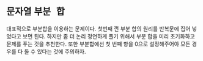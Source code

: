 # `문자열` `부분 합`

대표적으로 부분합을 이용하는 문제이다. 첫번째 껀 부분 합의 원리를 반복문에 집어 넣었다고 보면 된다. 하지만 좀 더 논리 정연하게 풀기 위해서 부분 합을 미리 초기화하고 문제를 푸는 것을 추천한다. 또한 부분합에선 첫 번째 항을 0으로 설정해주어야 모든 경우를 다 돌 수 있다는 것에 주의하자. 